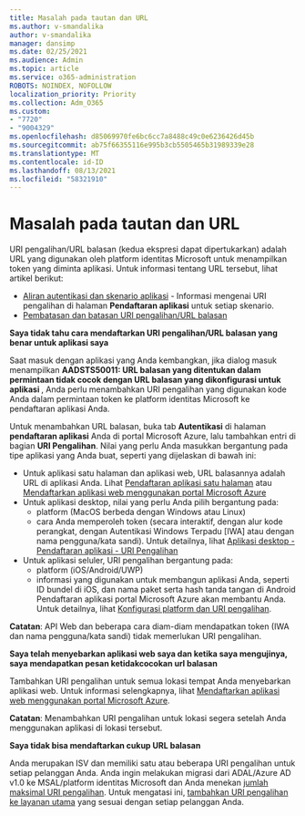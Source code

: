 ```yaml
---
title: Masalah pada tautan dan URL
ms.author: v-smandalika
author: v-smandalika
manager: dansimp
ms.date: 02/25/2021
ms.audience: Admin
ms.topic: article
ms.service: o365-administration
ROBOTS: NOINDEX, NOFOLLOW
localization_priority: Priority
ms.collection: Adm_O365
ms.custom:
- "7720"
- "9004329"
ms.openlocfilehash: d85069970fe6bc6cc7a8488c49c0e6236426d45b
ms.sourcegitcommit: ab75f66355116e995b3cb5505465b31989339e28
ms.translationtype: MT
ms.contentlocale: id-ID
ms.lasthandoff: 08/13/2021
ms.locfileid: "58321910"
---
```

# <a name="issues-with-links-and-urls"></a>Masalah pada tautan dan URL

URI pengalihan/URL balasan (kedua ekspresi dapat dipertukarkan) adalah URL yang digunakan oleh platform identitas Microsoft untuk menampilkan token yang diminta aplikasi. Untuk informasi tentang URL tersebut, lihat artikel berikut:

- [Aliran autentikasi dan skenario aplikasi](https://docs.microsoft.com/azure/active-directory/develop/authentication-flows-app-scenarios) - Informasi mengenai URI pengalihan di halaman **Pendaftaran aplikasi** untuk setiap skenario.
- [Pembatasan dan batasan URI pengalihan/URL balasan](https://docs.microsoft.com/azure/active-directory/develop/reply-url)

**Saya tidak tahu cara mendaftarkan URI pengalihan/URL balasan yang benar untuk aplikasi saya**

Saat masuk dengan aplikasi yang Anda kembangkan, jika dialog masuk menampilkan **AADSTS50011: URL balasan yang ditentukan dalam permintaan tidak cocok dengan URL balasan yang dikonfigurasi untuk aplikasi <your app ID>**, Anda perlu menambahkan URI pengalihan yang digunakan kode Anda dalam permintaan token ke platform identitas Microsoft ke pendaftaran aplikasi Anda.

Untuk menambahkan URL balasan, buka tab **Autentikasi** di halaman **pendaftaran aplikasi** Anda di portal Microsoft Azure, lalu tambahkan entri di bagian **URI Pengalihan**. Nilai yang perlu Anda masukkan bergantung pada tipe aplikasi yang Anda buat, seperti yang dijelaskan di bawah ini:

- Untuk aplikasi satu halaman dan aplikasi web, URL balasannya adalah URL di aplikasi Anda. Lihat [Pendaftaran aplikasi satu halaman](https://docs.microsoft.com/azure/active-directory/develop/scenario-spa-app-registration#register-a-redirect-uri) atau [Mendaftarkan aplikasi web menggunakan portal Microsoft Azure](https://docs.microsoft.com/azure/active-directory/develop/scenario-web-app-sign-user-app-registration?tabs=aspnetcore#register-an-app-using-azure-portal)
- Untuk aplikasi desktop, nilai yang perlu Anda pilih bergantung pada:
    - platform (MacOS berbeda dengan Windows atau Linux)
    - cara Anda memperoleh token (secara interaktif, dengan alur kode perangkat, dengan Autentikasi Windows Terpadu [IWA] atau dengan nama pengguna/kata sandi).
    Untuk detailnya, lihat [Aplikasi desktop - Pendaftaran aplikasi - URI Pengalihan](https://docs.microsoft.com/azure/active-directory/develop/scenario-desktop-app-registration#redirect-uris)
- Untuk aplikasi seluler, URI pengalihan bergantung pada:
    - platform (iOS/Android/UWP)
    - informasi yang digunakan untuk membangun aplikasi Anda, seperti ID bundel di iOS, dan nama paket serta hash tanda tangan di Android Pendaftaran aplikasi portal Microsoft Azure akan membantu Anda. Untuk detailnya, lihat [Konfigurasi platform dan URI pengalihan](https://docs.microsoft.com/azure/active-directory/develop/scenario-mobile-app-registration#platform-configuration-and-redirect-uris).

**Catatan**: API Web dan beberapa cara diam-diam mendapatkan token (IWA dan nama pengguna/kata sandi) tidak memerlukan URI pengalihan.

**Saya telah menyebarkan aplikasi web saya dan ketika saya mengujinya, saya mendapatkan pesan ketidakcocokan url balasan**

Tambahkan URI pengalihan untuk semua lokasi tempat Anda menyebarkan aplikasi web. Untuk informasi selengkapnya, lihat [Mendaftarkan aplikasi web menggunakan portal Microsoft Azure](https://docs.microsoft.com/azure/active-directory/develop/scenario-web-app-sign-user-app-registration).

**Catatan**: Menambahkan URI pengalihan untuk lokasi segera setelah Anda menggunakan aplikasi di lokasi tersebut.

**Saya tidak bisa mendaftarkan cukup URL balasan**

Anda merupakan ISV dan memiliki satu atau beberapa URI pengalihan untuk setiap pelanggan Anda. Anda ingin melakukan migrasi dari ADAL/Azure AD v1.0 ke MSAL/platform identitas Microsoft dan Anda menekan [jumlah maksimal URI pengalihan](https://docs.microsoft.com/azure/active-directory/develop/reply-url#maximum-number-of-redirect-uris). Untuk mengatasi ini, [tambahkan URI pengalihan ke layanan utama](https://docs.microsoft.com/azure/active-directory/develop/reply-url#add-redirect-uris-to-service-principals) yang sesuai dengan setiap pelanggan Anda.
